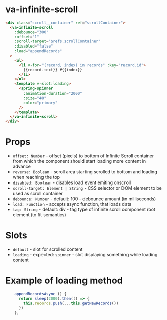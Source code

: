 # va-infinite-scroll

```html
<div class="scroll__container" ref="scrollContainer">
  <va-infinite-scroll
    :debounce="300"
    :offset="1"
    :scroll-target="$refs.scrollContainer"
    :disabled="false"
    :load="appendRecords"
  >
    <ul>
      <li v-for="(record, index) in records" :key="record.id">
        {{record.text}} #{{index}}
      </li>
    </ul>
    <template v-slot:loading>
      <spring-spinner
        :animation-duration="2000"
        :size="48"
        color="primary"
      />
    </template>
  </va-infinite-scroll>
</div>
```

# Props

* `offset: Number` - offset (pixels) to bottom of Infinite Scroll container from which the component should start loading more content in advance
* `reverse: Boolean` - scroll area starting scrolled to bottom and loading when reaching the top
* `disabled: Boolean` - disables load event emiting onscroll
* `scroll-target: Element | String` - CSS selector or DOM element to be used as scroll container
* `debounce: Number` - default: 100 - debounce amount (in milliseconds)
* `load: Function` - accepts async function, that loads data
* `tag: String` - default: div - tag type of infinite scroll component root element (to fit semantics)

# Slots

* `default` - slot for scrolled content
* `loading` - expected: `spinner` - slot displaying something while loading content

# Example of loading method


```typescript
    appendRecordsAsync () {
      return sleep(2000).then(() => {
        this.records.push(...this.getNewRecords())
      })
    },
```
